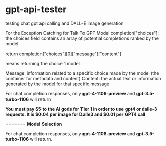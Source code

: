 # gpt-api-tester
testing chat gpt api calling and DALL-E image generation


For the Exception Catching for Talk To GPT Model
completion["choices"]: the choices field contains an array of potential completions ranked by the model.

  return completion["choices"][0]["message"]["content"] 

means returning the choice 1 model

Message: information related to a specific choice made by the model (the container for metadata and content)
Content: the actual text or information generated by the model for that specific message

For chat completion responses, only **gpt-4-1106-preview** and **gpt-3.5-turbo-1106** will return 

**You must pay $5 to the AI gods for Tier 1 in order to use gpt4 or dalle-3 requests.
It is $0.04 per image for Dalle3 and $0.01 per GPT4 call**

=======
**Model Selection**

For chat completion responses, only **gpt-4-1106-preview** and **gpt-3.5-turbo-1106** will return.

